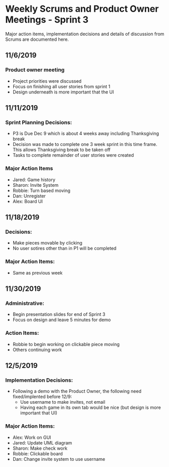 # Weekly Scrums and Product Owner Meetings - Sprint 3
Major action items, implementation decisions and details of discussion from Scrums are documented here. 

## 11/6/2019
### Product owner meeting
   - Project priorities were discussed
   - Focus on finishing all user stories from sprint 1
   - Design underneath is more important that the UI

## 11/11/2019
### Sprint Planning Decisions:
  - P3 is Due Dec 9 which is about 4 weeks away including Thanksgiving break
  - Decision was made to complete one 3 week sprint in this time frame. This allows Thanksgiving break to be taken off
  - Tasks to complete remainder of user stories were created
### Major Action Items
  - Jared: Game history
  - Sharon: Invite System
  - Robbie: Turn based moving
  - Dan: Unregister
  - Alex: Board UI
  
## 11/18/2019 
### Decisions:
  - Make pieces movable by clicking
  - No user sotires other than in P1 will be completed
### Major Action Items:
  - Same as previous week


## 11/30/2019
### Administrative:
  - Begin presentation slides for end of Sprint 3
  - Focus on design and leave 5 minutes for demo
### Action Items:
  - Robbie to begin working on clickable piece moving
  - Others continuing work
  
 ## 12/5/2019
 ### Implementation Decisions: 
- Following a demo with the Product Owner, the following need fixed/implented before 12/9:
  - Use username to make invites, not email
  - Having each game in its own tab would be nice (but design is more important that UI)
 ### Major Action Items:
   - Alex: Work on GUI
   - Jared: Update UML diagram
   - Sharon: Make check work
   - Robbie: Clickable board
   - Dan: Change invite system to use username
